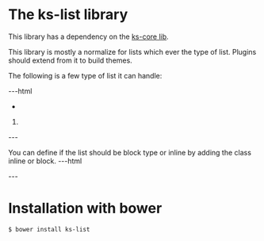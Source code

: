 The ks-list library
=======

This library has a dependency on the [ks-core lib](https://github.com/ks-frontend/ks-core).

This library is mostly a normalize for lists which ever the type of list. Plugins should extend from it to build themes.

The following is a few type of list it can handle:

---html
<ul class="list">
    <li></li>
</ul>

<ol class="list">
    <li></li>
</ol>
---

You can define if the list should be block type or inline by adding the class inline or block.
---html
<div class="list inline">
    <div></div>
</div>

<div class="list block">
    <span></span>
</div>
---

# Installation with bower

```console
$ bower install ks-list
```
